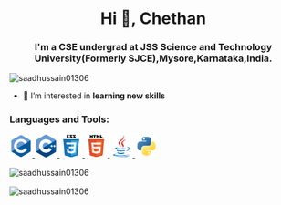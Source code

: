 <h1 align="center">Hi 👋, Chethan </h1>
<h3 align="center">I'm a CSE undergrad at JSS Science and Technology University(Formerly SJCE),Mysore,Karnataka,India.</h3>

<p align="left"> <img src="https://komarev.com/ghpvc/?username=saadhussain01306&label=Profile%20views&color=0e75b6&style=flat" alt="saadhussain01306" /> </p>

- 🌱 I’m interested in **learning new skills**


<p align="left">
</p>

<h3 align="left">Languages and Tools:</h3>
<p align="left"> <a href="https://www.cprogramming.com/" target="_blank" rel="noreferrer"> <img src="https://raw.githubusercontent.com/devicons/devicon/master/icons/c/c-original.svg" alt="c" width="40" height="40"/> </a> <a href="https://www.w3schools.com/cpp/" target="_blank" rel="noreferrer"> <img src="https://raw.githubusercontent.com/devicons/devicon/master/icons/cplusplus/cplusplus-original.svg" alt="cplusplus" width="40" height="40"/> </a> <a href="https://www.w3schools.com/css/" target="_blank" rel="noreferrer"> <img src="https://raw.githubusercontent.com/devicons/devicon/master/icons/css3/css3-original-wordmark.svg" alt="css3" width="40" height="40"/> </a> <a href="https://www.w3.org/html/" target="_blank" rel="noreferrer"> <img src="https://raw.githubusercontent.com/devicons/devicon/master/icons/html5/html5-original-wordmark.svg" alt="html5" width="40" height="40"/> </a> <a href="https://www.java.com" target="_blank" rel="noreferrer"> <img src="https://raw.githubusercontent.com/devicons/devicon/master/icons/java/java-original.svg" alt="java" width="40" height="40"/> </a> <a href="https://www.python.org" target="_blank" rel="noreferrer"> <img src="https://raw.githubusercontent.com/devicons/devicon/master/icons/python/python-original.svg" alt="python" width="40" height="40"/> </a> </p>

<p><img align="center" src="https://github-readme-stats.vercel.app/api/top-langs?username=saadhussain01306&show_icons=true&locale=en&layout=compact" alt="saadhussain01306" /></p>

<p><img align="center" src="https://github-readme-streak-stats.herokuapp.com/?user=saadhussain01306&" alt="saadhussain01306" /></p>
